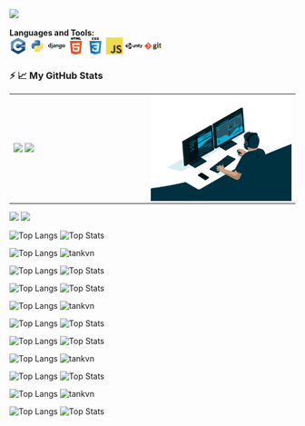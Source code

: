 [<img src="https://i.imgur.com/gtHOc3T.png">](https://youtube.com/c/javascriptmastery)

**Languages and Tools:**  
<code><img height="30" src="https://raw.githubusercontent.com/github/explore/80688e429a7d4ef2fca1e82350fe8e3517d3494d/topics/cpp/cpp.png"></code>
<code><img height="30" src="https://raw.githubusercontent.com/github/explore/80688e429a7d4ef2fca1e82350fe8e3517d3494d/topics/python/python.png"></code>
<code><img height="30" src="https://raw.githubusercontent.com/github/explore/80688e429a7d4ef2fca1e82350fe8e3517d3494d/topics/django/django.png"></code>
<code><img height="30" src="https://raw.githubusercontent.com/github/explore/80688e429a7d4ef2fca1e82350fe8e3517d3494d/topics/html/html.png"></code>
<code><img height="30" src="https://raw.githubusercontent.com/github/explore/80688e429a7d4ef2fca1e82350fe8e3517d3494d/topics/css/css.png"></code>
<code><img height="30" src="https://raw.githubusercontent.com/github/explore/80688e429a7d4ef2fca1e82350fe8e3517d3494d/topics/javascript/javascript.png"></code>
<code><img height="30" src="https://raw.githubusercontent.com/github/explore/80688e429a7d4ef2fca1e82350fe8e3517d3494d/topics/unity/unity.png"></code>
<code><img height="30" src="https://raw.githubusercontent.com/github/explore/80688e429a7d4ef2fca1e82350fe8e3517d3494d/topics/git/git.png"></code>

### :zap: 📈 My GitHub Stats

<table>
<tr>
  <td width="48%">
    <img src="https://github-readme-stats.vercel.app/api?username=tankvn&show_icons=true&hide=contribs,issues&hide_border=true" />
    <img src="https://github-readme-stats.vercel.app/api/top-langs/?username=tankvn&layout=compact&show_icons=true&hide_border=true" />
  </td>
  <td width="52%"><img alt="gif" align="right" src=".github/assets/coding.gif"/></td>
</tr>
<table>
  
<img height="150px" src="https://github-readme-stats.vercel.app/api/top-langs/?username=tankvn&hide=html&hide_title=true&hide_border=true&layout=compact&langs_count=7&exclude_repo=comp426&text_color=000&icon_color=fff&bg_color=0,52fa5a,4dfcff,c64dff&theme=graywhite" /> <img height="150px" src="https://github-readme-stats.vercel.app/api/top-langs/?username=tankvn&layout=compact&langs_count=12&exclude_repo=comp426&text_color=000&icon_color=fff&bg_color=0,52fa5a,4dfcff,c64dff&theme=graywhite" />

![Top Langs](https://github-readme-stats.vercel.app/api/top-langs/?username=tankvn&theme=gotham)
![Top Stats](https://github-readme-stats.vercel.app/api?username=tankvn&show_icons=true&theme=gotham)

![Top Langs](https://github-readme-stats.vercel.app/api/top-langs/?username=tankvn&theme=radical)
<img src="https://github-readme-stats.vercel.app/api?username=tankvn&show_icons=true&theme=radical" alt="tankvn" />

![Top Langs](https://github-readme-stats.vercel.app/api/top-langs/?username=tankvn&theme=merko)
![Top Stats](https://github-readme-stats.vercel.app/api?username=tankvn&show_icons=true&count_private=true&line_height=40&theme=merko)

![Top Langs](https://github-readme-stats.vercel.app/api/top-langs/?username=tankvn&theme=gruvbox)
![Top Stats](https://github-readme-stats.vercel.app/api?username=tankvn&show_icons=true&theme=gruvbox)

![Top Langs](https://github-readme-stats.vercel.app/api/top-langs/?username=tankvn&theme=tokyonight)
<img src="https://github-readme-stats.vercel.app/api?username=tankvn&show_icons=true&theme=tokyonight" alt="tankvn" />

![Top Langs](https://github-readme-stats.vercel.app/api/top-langs/?username=tankvn&theme=onedark)
![Top Stats](https://github-readme-stats.vercel.app/api?username=tankvn&show_icons=true&count_private=true&line_height=40&theme=onedark)

![Top Langs](https://github-readme-stats.vercel.app/api/top-langs/?username=tankvn&theme=cobalt)
![Top Stats](https://github-readme-stats.vercel.app/api?username=tankvn&show_icons=true&theme=cobalt)

![Top Langs](https://github-readme-stats.vercel.app/api/top-langs/?username=tankvn&theme=synthwave)
<img src="https://github-readme-stats.vercel.app/api?username=tankvn&show_icons=true&theme=synthwave" alt="tankvn" />

![Top Langs](https://github-readme-stats.vercel.app/api/top-langs/?username=tankvn&theme=highcontrast)
![Top Stats](https://github-readme-stats.vercel.app/api?username=tankvn&show_icons=true&theme=highcontrast)

![Top Langs](https://github-readme-stats.vercel.app/api/top-langs/?username=tankvn&theme=dracula)
<img src="https://github-readme-stats.vercel.app/api?username=tankvn&show_icons=true&theme=dracula" alt="tankvn" />

![Top Langs](https://github-readme-stats.vercel.app/api/top-langs/?username=tankvn&theme=dark)
![Top Stats](https://github-readme-stats.vercel.app/api?username=tankvn&show_icons=true&count_private=true&line_height=40&theme=dark)
